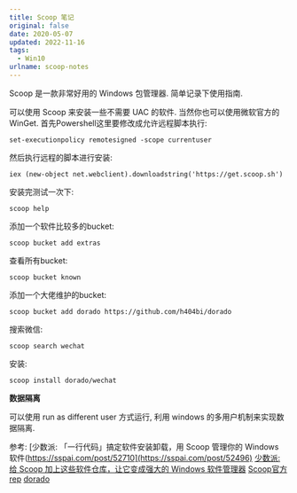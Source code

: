 ```yaml
---
title: Scoop 笔记
original: false
date: 2020-05-07
updated: 2022-11-16
tags: 
  - Win10
urlname: scoop-notes
---
```

Scoop 是一款非常好用的 Windows 包管理器. 简单记录下使用指南.
<!--more-->
可以使用 Scoop 来安装一些不需要 UAC 的软件. 当然你也可以使用微软官方的 WinGet.
首先Powershell这里要修改成允许远程脚本执行: 
~~~
set-executionpolicy remotesigned -scope currentuser
~~~
然后执行远程的脚本进行安装: 
~~~
iex (new-object net.webclient).downloadstring('https://get.scoop.sh')
~~~
安装完测试一次下: 
~~~
scoop help
~~~
添加一个软件比较多的bucket: 
~~~
scoop bucket add extras
~~~
查看所有bucket: 
~~~
scoop bucket known
~~~
添加一个大佬维护的bucket: 
~~~
scoop bucket add dorado https://github.com/h404bi/dorado
~~~
搜索微信: 
~~~
scoop search wechat
~~~
安装: 
~~~
scoop install dorado/wechat
~~~

**数据隔离**

可以使用 run as different user 方式运行, 利用 windows 的多用户机制来实现数据隔离.

参考: 
[少数派: 「一行代码」搞定软件安装卸载，用 Scoop 管理你的 Windows 软件(https://sspai.com/post/52710](https://sspai.com/post/52496)
[少数派: 给 Scoop 加上这些软件仓库，让它变成强大的 Windows 软件管理器](https://sspai.com/post/52710)
[Scoop官方rep](https://github.com/lukesampson/scoop)
[dorado](https://github.com/h404bi/dorado)
